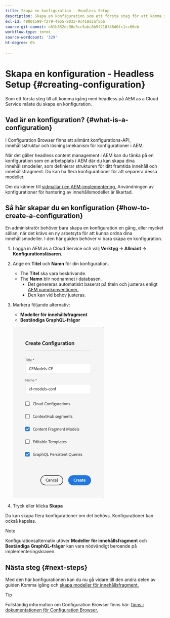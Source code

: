 ```yaml
---
title: Skapa en konfiguration - Headless Setup
description: Skapa en konfiguration som ett första steg för att komma igång med headless på AEM as a Cloud Service.
exl-id: 48801599-f279-4e55-8033-9c418d2af5bb
source-git-commit: e81b852dc90e3cc5abc8b9f218f48d0fc1cc66eb
workflow-type: tm+mt
source-wordcount: '329'
ht-degree: 0%

---
```


# Skapa en konfiguration - Headless Setup {#creating-configuration}

Som ett första steg till att komma igång med headless på AEM as a Cloud Service måste du skapa en konfiguration.

## Vad är en konfiguration? {#what-is-a-configuration}

I Configuration Browser finns ett allmänt konfigurations-API, innehållsstruktur och lösningsmekanism för konfigurationer i AEM.

När det gäller headless content management i AEM kan du tänka på en konfiguration som en arbetsplats i AEM där du kan skapa dina innehållsmodeller, som definierar strukturen för ditt framtida innehåll och innehållsfragment. Du kan ha flera konfigurationer för att separera dessa modeller.

Om du känner till [sidmallar i en AEM-implementering,](/help/sites-cloud/authoring/features/templates.md) Användningen av konfigurationer för hantering av innehållsmodeller är likartad.

## Så här skapar du en konfiguration {#how-to-create-a-configuration}

En administratör behöver bara skapa en konfiguration en gång, eller mycket sällan, när det krävs en ny arbetsyta för att kunna ordna dina innehållsmodeller. I den här guiden behöver vi bara skapa en konfiguration.

1. Logga in AEM as a Cloud Service och välj **Verktyg -> Allmänt -> Konfigurationsläsaren**.
1. Ange en **Titel** och **Namn** för din konfiguration.
   * The **Titel** ska vara beskrivande.
   * The **Namn** blir nodnamnet i databasen.
      * Det genereras automatiskt baserat på titeln och justeras enligt [AEM namnkonventioner.](/help/implementing/developing/introduction/naming-conventions.md)
      * Den kan vid behov justeras.
1. Markera följande alternativ:
   * **Modeller för innehållsfragment**
   * **Beständiga GraphQL-frågor**

   ![Skapa konfiguration](../assets/create-configuration.png)

1. Tryck eller klicka **Skapa**

Du kan skapa flera konfigurationer om det behövs. Konfigurationer kan också kapslas.

>[!NOTE]
>
>Konfigurationsalternativ utöver **Modeller för innehållsfragment** och **Beständiga GraphQL-frågor** kan vara nödvändigt beroende på implementeringskraven.

## Nästa steg {#next-steps}

Med den här konfigurationen kan du nu gå vidare till den andra delen av guiden Komma igång och [skapa modeller för innehållsfragment.](create-content-model.md)

>[!TIP]
>
>Fullständig information om Configuration Browser finns här: [finns i dokumentationen för Configuration Browser.](/help/implementing/developing/introduction/configurations.md)
